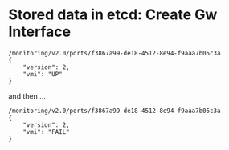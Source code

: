 # Stored data in etcd: Create Gw Interface

```
/monitoring/v2.0/ports/f3867a99-de18-4512-8e94-f9aaa7b05c3a
{
    "version": 2, 
    "vmi": "UP"
}
```

and then ...

```
/monitoring/v2.0/ports/f3867a99-de18-4512-8e94-f9aaa7b05c3a
{
    "version": 2, 
    "vmi": "FAIL"
}
```
